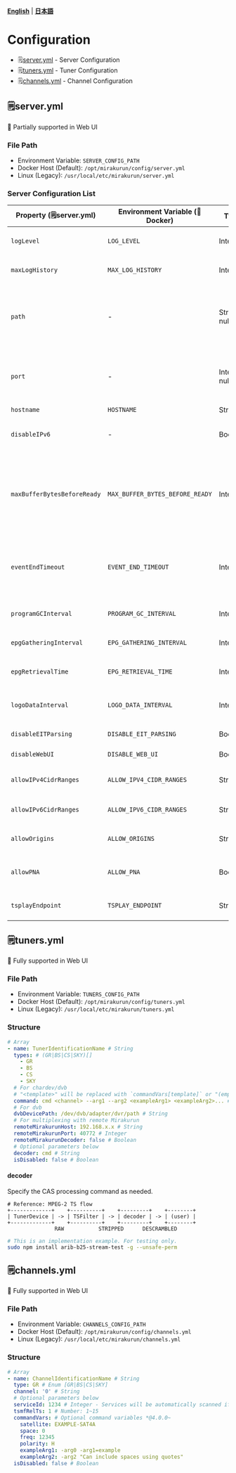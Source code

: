 [**English**](Configuration.md) | [**日本語**](Configuration.ja.md)

# Configuration

- 🗒️[server.yml](#serveryml) - Server Configuration
- 🗒️[tuners.yml](#tunersyml) - Tuner Configuration
- 🗒️[channels.yml](#channelsyml) - Channel Configuration

## 🗒️server.yml

📛 Partially supported in Web UI

### File Path

- Environment Variable: `SERVER_CONFIG_PATH`
- Docker Host (Default): `/opt/mirakurun/config/server.yml`
- Linux (Legacy): `/usr/local/etc/mirakurun/server.yml`

### Server Configuration List

| Property (🗒️server.yml) | Environment Variable (🐋Docker) | Type | Default | Description |
|------------|------------------|-------|-----------|------|
| `logLevel` | `LOG_LEVEL` | Integer | `2` | Log Level (`-1`: FATAL to `3`: DEBUG) |
| `maxLogHistory` | `MAX_LOG_HISTORY` | Integer | `1000` | Maximum number of log lines to retain |
| `path` | - | String, null | 🗒️`/var/run/mirakurun.sock` | Unix Socket Path **※Ignored in Docker (planned to be supported)** |
| `port` | - | Integer, null | `40772` | Server Port **※Fixed at `40772` on the container side in Docker** |
| `hostname` | `HOSTNAME` | String | `localhost` | Hostname |
| `disableIPv6` | - | Boolean | `false` | Disable IPv6 **※Always disabled in Docker** |
| `maxBufferBytesBeforeReady` | `MAX_BUFFER_BYTES_BEFORE_READY` | Integer | `8388608` | Maximum buffer size before ready (bytes)<br>**※Increase if the beginning of the program is missing** |
| `eventEndTimeout` | `EVENT_END_TIMEOUT` | Integer | `1000` | Event end timeout (milliseconds)<br>**※Increase if program end is incorrectly detected** |
| `programGCInterval` | `PROGRAM_GC_INTERVAL` | Integer | `3600000` | Program list GC interval (milliseconds) |
| `epgGatheringInterval` | `EPG_GATHERING_INTERVAL` | Integer | `1800000` | EPG gathering interval (milliseconds) |
| `epgRetrievalTime` | `EPG_RETRIEVAL_TIME` | Integer | `600000` | EPG retrieval time (milliseconds) |
| `logoDataInterval` | `LOGO_DATA_INTERVAL` | Integer | `604800000` | Logo data update interval (milliseconds) |
| `disableEITParsing` | `DISABLE_EIT_PARSING` | Boolean | `false` | ⚠️Disable EIT parsing |
| `disableWebUI` | `DISABLE_WEB_UI` | Boolean | `false` | ⚠️Disable Web UI |
| `allowIPv4CidrRanges` | `ALLOW_IPV4_CIDR_RANGES` | String[] | `["10.0.0.0/8", "127.0.0.0/8", "172.16.0.0/12", "192.168.0.0/16"]` | ⚠️Allowed IPv4 CIDR blocks |
| `allowIPv6CidrRanges` | `ALLOW_IPV6_CIDR_RANGES` | String[] | `["fc00::/7"]` | ⚠️Allowed IPv6 CIDR blocks |
| `allowOrigins` | `ALLOW_ORIGINS` | String[] | `["https://mirakurun-secure-contexts-api.pages.dev"]` | ⚠️🧪Allowed origins (experimental) |
| `allowPNA` | `ALLOW_PNA` | Boolean | `true` | 🧪[PNA](https://github.com/WICG/private-network-access)/[LNA](https://github.com/explainers-by-googlers/local-network-access) permission settings (experimental) |
| `tsplayEndpoint` | `TSPLAY_ENDPOINT` | String | `https://mirakurun-secure-contexts-api.pages.dev/tsplay/` | 🧪TSPlay endpoint (experimental) |

## 🗒️tuners.yml

💯 Fully supported in Web UI

### File Path

- Environment Variable: `TUNERS_CONFIG_PATH`
- Docker Host (Default): `/opt/mirakurun/config/tuners.yml`
- Linux (Legacy): `/usr/local/etc/mirakurun/tuners.yml`

### Structure

```yaml
# Array
- name: TunerIdentificationName # String
  types: # (GR|BS|CS|SKY)[]
    - GR
    - BS
    - CS
    - SKY
  # For chardev/dvb
  # "<template>" will be replaced with `commandVars[template]` or "(empty)" *@4.0.0~
  command: cmd <channel> --arg1 --arg2 <exampleArg1> <exampleArg2>... # String
  # For dvb
  dvbDevicePath: /dev/dvb/adapter/dvr/path # String
  # For multiplexing with remote Mirakurun
  remoteMirakurunHost: 192.168.x.x # String
  remoteMirakurunPort: 40772 # Integer
  remoteMirakurunDecoder: false # Boolean
  # Optional parameters below
  decoder: cmd # String
  isDisabled: false # Boolean
```

#### decoder

Specify the CAS processing command as needed.

```
# Reference: MPEG-2 TS flow
+-------------+    +----------+    +---------+    +--------+
| TunerDevice | -> | TSFilter | -> | decoder | -> | (user) |
+-------------+    +----------+    +---------+    +--------+
               RAW           STRIPPED      DESCRAMBLED
```

```sh
# This is an implementation example. For testing only.
sudo npm install arib-b25-stream-test -g --unsafe-perm
```

## 🗒️channels.yml

💯 Fully supported in Web UI

### File Path

- Environment Variable: `CHANNELS_CONFIG_PATH`
- Docker Host (Default): `/opt/mirakurun/config/channels.yml`
- Linux (Legacy): `/usr/local/etc/mirakurun/channels.yml`

### Structure

```yaml
# Array
- name: ChannelIdentificationName # String
  type: GR # Enum [GR|BS|CS|SKY]
  channel: '0' # String
  # Optional parameters below
  serviceId: 1234 # Integer - Services will be automatically scanned if not specified.
  tsmfRelTs: 1 # Number: 1~15
  commandVars: # Optional command variables *@4.0.0~
    satellite: EXAMPLE-SAT4A
    space: 0
    freq: 12345
    polarity: H
    exampleArg1: -arg0 -arg1=example
    exampleArg2: -arg2 "Can include spaces using quotes"
  isDisabled: false # Boolean
```
